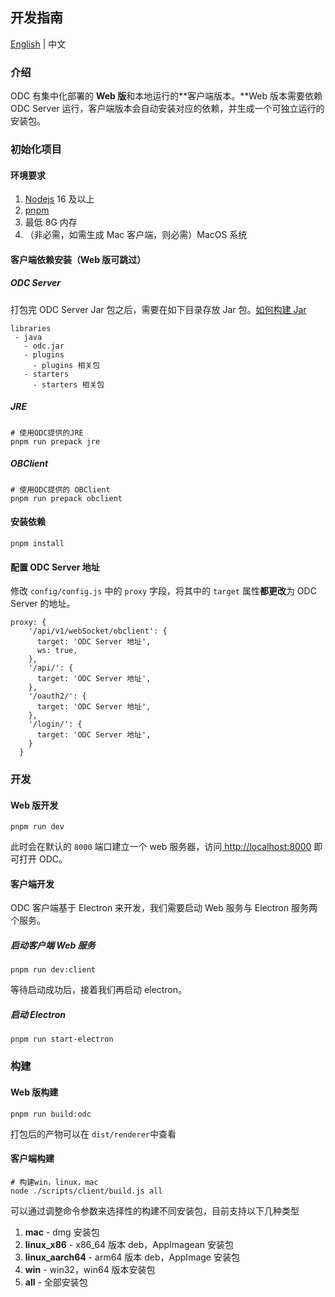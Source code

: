 ## 开发指南

[English](../README.md) | 中文

### 介绍

ODC 有集中化部署的 **Web 版**和本地运行的**客户端版本。**Web 版本需要依赖 ODC Server 运行，客户端版本会自动安装对应的依赖，并生成一个可独立运行的安装包。

### 初始化项目

#### 环境要求

1. [Nodejs](https://nodejs.org/zh-cn/download) 16 及以上
2. [pnpm](https://pnpm.io/zh/installation)
3. 最低 8G 内存
4. （非必需，如需生成 Mac 客户端，则必需）MacOS 系统

#### 客户端依赖安装（Web 版可跳过）

##### ODC Server

打包完 ODC Server Jar 包之后，需要在如下目录存放 Jar 包。[如何构建 Jar](https://github.com/oceanbase/odc/blob/main/docs/zh-CN/DEVELOPER_GUIDE.md#31-jar-%E6%9E%84%E5%BB%BA%E5%92%8C%E5%90%AF%E5%8A%A8)

```shell
libraries
 - java
   - odc.jar
   - plugins
     - plugins 相关包
   - starters
     - starters 相关包
```


##### JRE

```shell
# 使用ODC提供的JRE
pnpm run prepack jre
```

##### OBClient

```shell
# 使用ODC提供的 OBClient
pnpm run prepack obclient
```

#### 安装依赖

```shell
pnpm install
```

#### 配置 ODC Server 地址

修改 `config/config.js` 中的 `proxy` 字段，将其中的 `target` 属性**都更改**为 ODC Server 的地址。

```shell
proxy: {
    '/api/v1/webSocket/obclient': {
      target: 'ODC Server 地址',
      ws: true,
    },
    '/api/': {
      target: 'ODC Server 地址',
    },
    '/oauth2/': {
      target: 'ODC Server 地址',
    },
    '/login/': {
      target: 'ODC Server 地址',
    }
  }
```

### 开发

#### Web 版开发

```shell
pnpm run dev
```

此时会在默认的 `8000` 端口建立一个 web 服务器，访问[ http://localhost:8000](https://localhost:8000) 即可打开 ODC。

#### 客户端开发

ODC 客户端基于 Electron 来开发，我们需要启动 Web 服务与 Electron 服务两个服务。

##### 启动客户端 Web 服务

```shell
pnpm run dev:client
```

等待启动成功后，接着我们再启动 electron。

##### 启动 Electron

```shell
pnpm run start-electron
```

### 构建

#### Web 版构建

```shell
pnpm run build:odc
```

打包后的产物可以在 `dist/renderer`中查看

#### 客户端构建

```shell
# 构建win，linux，mac
node ./scripts/client/build.js all
```

可以通过调整命令参数来选择性的构建不同安装包，目前支持以下几种类型

1. **mac** - dmg 安装包
2. **linux_x86** - x86_64 版本 deb，AppImagean 安装包
3. **linux_aarch64** - arm64 版本 deb，AppImage 安装包
4. **win** - win32，win64 版本安装包
5. **all** - 全部安装包
